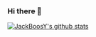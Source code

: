 ### Hi there 👋
[![JackBoosY's github stats](https://github-readme-stats.vercel.app/api?username=JackBoosY)](https://github.com/anuraghazra/github-readme-stats)
<!--
**JackBoosY/JackBoosY** is a ✨ _special_ ✨ repository because its `README.md` (this file) appears on your GitHub profile.

Here are some ideas to get you started:

- 🔭 I’m currently working on ...
- 🌱 I’m currently learning ...
- 👯 I’m looking to collaborate on ...
- 🤔 I’m looking for help with ...
- 💬 Ask me about ...
- 📫 How to reach me: ...
- 😄 Pronouns: ...
- ⚡ Fun fact: ...
-->
